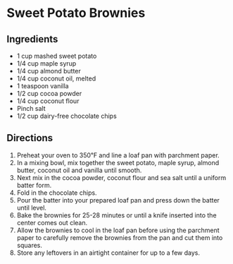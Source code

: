 # Sweet Potato Brownies
## Ingredients
-   1 cup mashed sweet potato
-   1/4 cup maple syrup
-   1/4 cup almond butter
-   1/4 cup coconut oil, melted
-   1 teaspoon vanilla
-   1/2 cup cocoa powder
-   1/4 cup coconut flour
-   Pinch salt
-   1/2 cup dairy-free chocolate chips

## Directions
1.  Preheat your oven to 350℉ and line a loaf pan with parchment paper.
2.  In a mixing bowl, mix together the sweet potato, maple syrup, almond butter, coconut oil and vanilla until smooth.
3.  Next mix in the cocoa powder, coconut flour and sea salt until a uniform batter form.
4.  Fold in the chocolate chips.
5.  Pour the batter into your prepared loaf pan and press down the batter until level.
6.  Bake the brownies for 25-28 minutes or until a knife inserted into the center comes out clean.
7.  Allow the brownies to cool in the loaf pan before using the parchment paper to carefully remove the brownies from the pan and cut them into squares.
8.  Store any leftovers in an airtight container for up to a few days. 